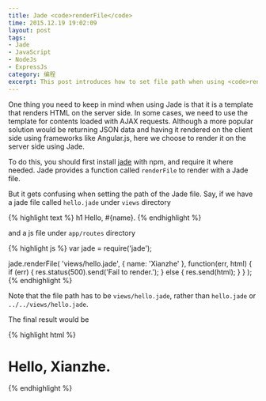 ```yaml
---
title: Jade <code>renderFile</code>
time: 2015.12.19 19:02:09
layout: post
tags:
- Jade
- JavaScript
- NodeJs
- ExpressJs
category: 编程
excerpt: This post introduces how to set file path when using <code>renderFile</code> of Jade.
---
```


One thing you need to keep in mind when using Jade is that it is a template that renders HTML on the server side. In some cases, we need to use the template for contents loaded with AJAX requests. Although a more popular solution would be returning JSON data and having it rendered on the client side using frameworks like Angular.js, here we choose to render it on the server side using Jade.

To do this, you should first install <a href="https://www.npmjs.com/package/jade" target="_blank">jade</a> with npm, and require it where needed. Jade provides a function called `renderFile` to render with a Jade file.

But it gets confusing when setting the path of the Jade file. Say, if we have a jade file called `hello.jade` under `views` directory

{% highlight text %}
h1 Hello, #{name}.
{% endhighlight %}

and a js file under `app/routes` directory

{% highlight js %}
var jade = require('jade');

jade.renderFile(
    'views/hello.jade', {
        name: 'Xianzhe'
    }, function(err, html) {
        if (err) {
            res.status(500).send('Fail to render.');
        } else {
            res.send(html);
        }
    }
);
{% endhighlight %}

Note that the file path has to be `views/hello.jade`, rather than `hello.jade` or `../../views/hello.jade`.

The final result would be

{% highlight html %}
<h1>Hello, Xianzhe.</h1>
{% endhighlight %}
